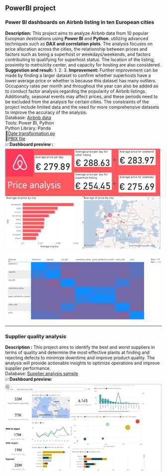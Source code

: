 ## PowerBI project

### Power BI dashboards on Airbnb listing in ten European cities


**Description:** This project aims to analyze Airbnb data from 10 popular European destinations using **Power BI** and **Python**. utilizing advanced techniques such as **DAX and correlation plots**. The analysis focuses on price allocation across the cities, the relationship between prices and factors such as being a superhost or weekdays/weekends, and factors contributing to qualifying for superhost status. The location of the listing, proximity to metro/city center, and capacity for hosting are also considered.<br>
**Suggestion and result:**
1.
2.
3.
**Improvement:** Further improvement can be made by finding a larger dataset to confirm whether superhosts have a lower average price or whether is because this dataset has many outliers. Occupancy rates per month and throughout the year can also be added as to conduct factor analysis regarding the popularity of Airbnb listings. Additionally, seasonal events may affect prices, and these periods need to be excluded from the analysis for certain cities. The constraints of the project include limited data and the need for more comprehensive datasets to improve the accuracy of the analysis.<br>
Database: [Airbnb data](https://github.com/chungyuenleung/MyPowerBI-milestone/blob/main/archive%20(1).zip) <br>
Tools: Power BI, Python <br>
Python Library: Panda<br>
📂[Date transformation.py](https://github.com/chungyuenleung/MyPowerBI-milestone/blob/main/mergedataset.py)<br>
📂[PBIX file](https://github.com/chungyuenleung/MyPowerBI-milestone/blob/main/airbnb.pbix)<br>
💹**Dashboard preview :** ![pic](https://github.com/chungyuenleung/MyPowerBI-milestone/blob/main/airbnb%20sample1.png)

![pic](https://github.com/chungyuenleung/MyPowerBI-milestone/blob/main/airbnb%20sample%202.png)

-----------------------------------------------------------------------------------------------------------------------------------------------------------------------

### Supplier quality analysis

**Description :** This project aims to identify the best and worst suppliers in terms of quality and determine the most effective plants at finding and rejecting defects to minimize downtime and improve product quality. The analysis will provide actionable insights to optimize operations and improve supplier performance.<br>
Database: [Supplier analysis sample](https://github.com/chungyuenleung/MyPowerBI-milestone/blob/main/Supplier%20Quality%20Analysis%20Sample.xlsx) <br>
💹**Dashboard preview:** ![pic](https://github.com/chungyuenleung/MyPowerBI-milestone/blob/main/supplier%20quality%20analysis.png)


